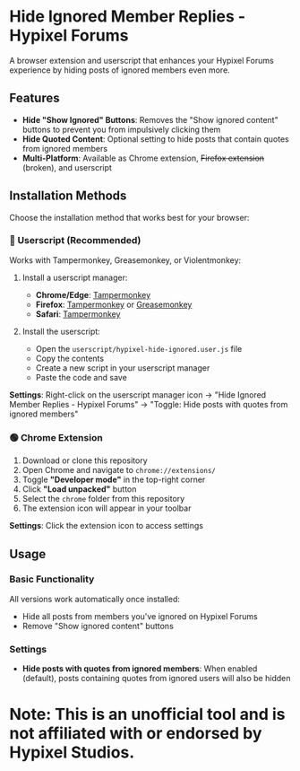# Hide Ignored Member Replies - Hypixel Forums

A browser extension and userscript that enhances your Hypixel Forums experience by hiding posts of ignored members even more.

## Features

- **Hide "Show Ignored" Buttons**: Removes the "Show ignored content" buttons to prevent you from impulsively clicking them
- **Hide Quoted Content**: Optional setting to hide posts that contain quotes from ignored members
- **Multi-Platform**: Available as Chrome extension, ~~Firefox extension~~ (broken), and userscript

## Installation Methods

Choose the installation method that works best for your browser:

### 🔵 Userscript (Recommended)

Works with Tampermonkey, Greasemonkey, or Violentmonkey:

1. Install a userscript manager:
   - **Chrome/Edge**: [Tampermonkey](https://chrome.google.com/webstore/detail/tampermonkey/dhdgffkkebhmkfjojejmpbldmpobfkfo)
   - **Firefox**: [Tampermonkey](https://addons.mozilla.org/en-US/firefox/addon/tampermonkey/) or [Greasemonkey](https://addons.mozilla.org/en-US/firefox/addon/greasemonkey/)
   - **Safari**: [Tampermonkey](https://apps.apple.com/us/app/tampermonkey/id1482490089)

2. Install the userscript:
   - Open the `userscript/hypixel-hide-ignored.user.js` file
   - Copy the contents
   - Create a new script in your userscript manager
   - Paste the code and save

**Settings**: Right-click on the userscript manager icon → "Hide Ignored Member Replies - Hypixel Forums" → "Toggle: Hide posts with quotes from ignored members"

### 🟢 Chrome Extension

1. Download or clone this repository
2. Open Chrome and navigate to `chrome://extensions/`
3. Toggle **"Developer mode"** in the top-right corner
4. Click **"Load unpacked"** button
5. Select the `chrome` folder from this repository
6. The extension icon will appear in your toolbar

**Settings**: Click the extension icon to access settings

## Usage

### Basic Functionality
All versions work automatically once installed:
- Hide all posts from members you've ignored on Hypixel Forums
- Remove "Show ignored content" buttons

### Settings
- **Hide posts with quotes from ignored members**: When enabled (default), posts containing quotes from ignored users will also be hidden

# Note: This is an unofficial tool and is not affiliated with or endorsed by Hypixel Studios.
